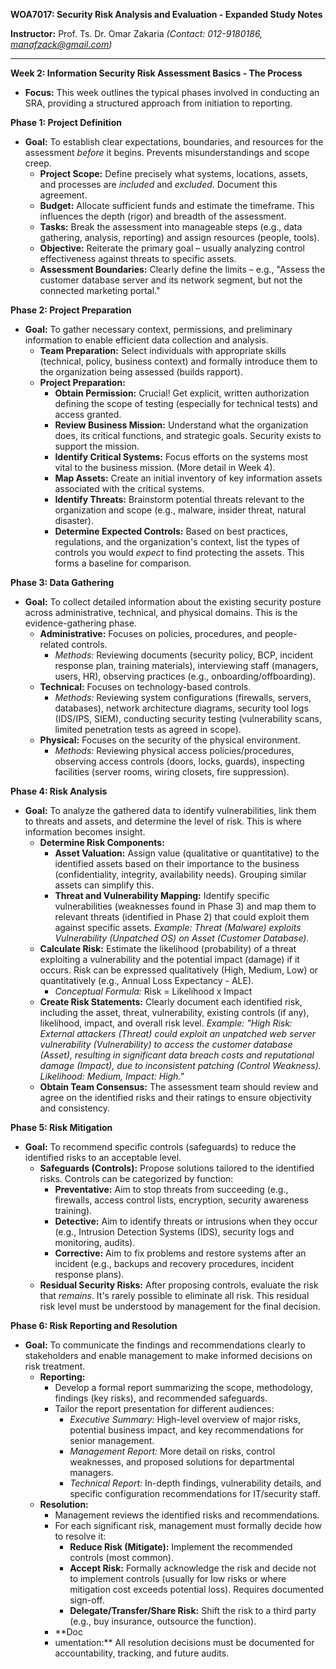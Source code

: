 **WOA7017: Security Risk Analysis and Evaluation - Expanded Study Notes**

**Instructor:** Prof. Ts. Dr. Omar Zakaria
*(Contact: 012-9180186, manafzack@gmail.com)*

---

**Week 2: Information Security Risk Assessment Basics - The Process**

*   **Focus:** This week outlines the typical phases involved in conducting an SRA, providing a structured approach from initiation to reporting.

**Phase 1: Project Definition**
*   **Goal:** To establish clear expectations, boundaries, and resources for the assessment *before* it begins. Prevents misunderstandings and scope creep.
    *   **Project Scope:** Define precisely what systems, locations, assets, and processes are *included* and *excluded*. Document this agreement.
    *   **Budget:** Allocate sufficient funds and estimate the timeframe. This influences the depth (rigor) and breadth of the assessment.
    *   **Tasks:** Break the assessment into manageable steps (e.g., data gathering, analysis, reporting) and assign resources (people, tools).
    *   **Objective:** Reiterate the primary goal – usually analyzing control effectiveness against threats to specific assets.
    *   **Assessment Boundaries:** Clearly define the limits – e.g., "Assess the customer database server and its network segment, but not the connected marketing portal."

**Phase 2: Project Preparation**
*   **Goal:** To gather necessary context, permissions, and preliminary information to enable efficient data collection and analysis.
    *   **Team Preparation:** Select individuals with appropriate skills (technical, policy, business context) and formally introduce them to the organization being assessed (builds rapport).
    *   **Project Preparation:**
        *   **Obtain Permission:** Crucial! Get explicit, written authorization defining the scope of testing (especially for technical tests) and access granted.
        *   **Review Business Mission:** Understand what the organization does, its critical functions, and strategic goals. Security exists to support the mission.
        *   **Identify Critical Systems:** Focus efforts on the systems most vital to the business mission. (More detail in Week 4).
        *   **Map Assets:** Create an initial inventory of key information assets associated with the critical systems.
        *   **Identify Threats:** Brainstorm potential threats relevant to the organization and scope (e.g., malware, insider threat, natural disaster).
        *   **Determine Expected Controls:** Based on best practices, regulations, and the organization's context, list the types of controls you would *expect* to find protecting the assets. This forms a baseline for comparison.

**Phase 3: Data Gathering**
*   **Goal:** To collect detailed information about the existing security posture across administrative, technical, and physical domains. This is the evidence-gathering phase.
    *   **Administrative:** Focuses on policies, procedures, and people-related controls.
        *   *Methods:* Reviewing documents (security policy, BCP, incident response plan, training materials), interviewing staff (managers, users, HR), observing practices (e.g., onboarding/offboarding).
    *   **Technical:** Focuses on technology-based controls.
        *   *Methods:* Reviewing system configurations (firewalls, servers, databases), network architecture diagrams, security tool logs (IDS/IPS, SIEM), conducting security testing (vulnerability scans, limited penetration tests as agreed in scope).
    *   **Physical:** Focuses on the security of the physical environment.
        *   *Methods:* Reviewing physical access policies/procedures, observing access controls (doors, locks, guards), inspecting facilities (server rooms, wiring closets, fire suppression).

**Phase 4: Risk Analysis**
*   **Goal:** To analyze the gathered data to identify vulnerabilities, link them to threats and assets, and determine the level of risk. This is where information becomes insight.
    *   **Determine Risk Components:**
        *   **Asset Valuation:** Assign value (qualitative or quantitative) to the identified assets based on their importance to the business (confidentiality, integrity, availability needs). Grouping similar assets can simplify this.
        *   **Threat and Vulnerability Mapping:** Identify specific vulnerabilities (weaknesses found in Phase 3) and map them to relevant threats (identified in Phase 2) that could exploit them against specific assets. *Example: Threat (Malware) exploits Vulnerability (Unpatched OS) on Asset (Customer Database).*
    *   **Calculate Risk:** Estimate the likelihood (probability) of a threat exploiting a vulnerability and the potential impact (damage) if it occurs. Risk can be expressed qualitatively (High, Medium, Low) or quantitatively (e.g., Annual Loss Expectancy - ALE).
        *   *Conceptual Formula:* Risk = Likelihood x Impact
    *   **Create Risk Statements:** Clearly document each identified risk, including the asset, threat, vulnerability, existing controls (if any), likelihood, impact, and overall risk level. *Example: "High Risk: External attackers (Threat) could exploit an unpatched web server vulnerability (Vulnerability) to access the customer database (Asset), resulting in significant data breach costs and reputational damage (Impact), due to inconsistent patching (Control Weakness). Likelihood: Medium, Impact: High."*
    *   **Obtain Team Consensus:** The assessment team should review and agree on the identified risks and their ratings to ensure objectivity and consistency.

**Phase 5: Risk Mitigation**
*   **Goal:** To recommend specific controls (safeguards) to reduce the identified risks to an acceptable level.
    *   **Safeguards (Controls):** Propose solutions tailored to the identified risks. Controls can be categorized by function:
        *   **Preventative:** Aim to stop threats from succeeding (e.g., firewalls, access control lists, encryption, security awareness training).
        *   **Detective:** Aim to identify threats or intrusions when they occur (e.g., Intrusion Detection Systems (IDS), security logs and monitoring, audits).
        *   **Corrective:** Aim to fix problems and restore systems after an incident (e.g., backups and recovery procedures, incident response plans).
    *   **Residual Security Risks:** After proposing controls, evaluate the risk that *remains*. It's rarely possible to eliminate all risk. This residual risk level must be understood by management for the final decision.

**Phase 6: Risk Reporting and Resolution**
*   **Goal:** To communicate the findings and recommendations clearly to stakeholders and enable management to make informed decisions on risk treatment.
    *   **Reporting:**
        *   Develop a formal report summarizing the scope, methodology, findings (key risks), and recommended safeguards.
        *   Tailor the report presentation for different audiences:
            *   *Executive Summary:* High-level overview of major risks, potential business impact, and key recommendations for senior management.
            *   *Management Report:* More detail on risks, control weaknesses, and proposed solutions for departmental managers.
            *   *Technical Report:* In-depth findings, vulnerability details, and specific configuration recommendations for IT/security staff.
    *   **Resolution:**
        *   Management reviews the identified risks and recommendations.
        *   For each significant risk, management must formally decide how to resolve it:
            *   **Reduce Risk (Mitigate):** Implement the recommended controls (most common).
            *   **Accept Risk:** Formally acknowledge the risk and decide not to implement controls (usually for low risks or where mitigation cost exceeds potential loss). Requires documented sign-off.
            *   **Delegate/Transfer/Share Risk:** Shift the risk to a third party (e.g., buy insurance, outsource the function).
        *   **Doc
        *   umentation:** All resolution decisions must be documented for accountability, tracking, and future audits.